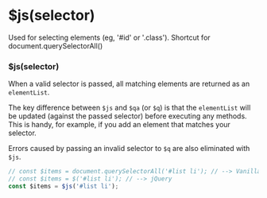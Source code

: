 # $js(selector)
Used for selecting elements (eg, '#id' or '.class').
Shortcut for document.querySelectorAll()

### $js(selector)
When a valid selector is passed, all matching elements are returned as an `elementList`.

The key difference between `$js` and `$qa` (or `$q`) is that the `elementList` will be updated (against the passed selector) before executing any methods. This is handy, for example, if you add an element that matches your selector.

 Errors caused by passing an invalid selector to `$q` are also eliminated with `$js`.
 
```javascript
// const $items = document.querySelectorAll('#list li'); // --> Vanilla JS
// const $items = $('#list li'); // --> jQuery
const $items = $js('#list li');
```
